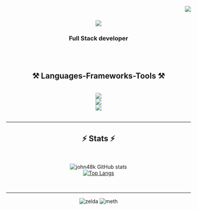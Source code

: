 <img align="right" src="https://visitor-badge.laobi.icu/badge?page_id=salesp07.salesp07" />

<h1 align="center">
    <img src="https://readme-typing-svg.herokuapp.com/?font=Righteous&size=35&center=true&vCenter=true&width=500&height=70&duration=4000&lines=🐊Wassup🔥~!+😏;+I'm+John!+🍉;" />
</h1>

<h3 align="center">Full Stack developer</h3>

<br/>

<div align="center">
 <!--
 🍉I am currently going into my junior year of my bachelors in Information Technology**
 
 🍉 I’m currently learning **Python, React.js, Three.js, TypeScript,** on my freetime**
 
🍉 I currently have a [youtube](https://www.youtube.com/channel/UClbuC979aRHBKdaG0f0ljRw) channel where I post myself programming everyday until I graduate. If you know me from there wasgood lol~

🍉 I am always down to learn something new so feel free to educate me on things I could be doing better~
-->


 </div>
 
<div align="center"> 
  <a href="mailto:johncode48k@gmail.com">
    <img src="https://img.shields.io/badge/Gmail-333333?style=for-the-badge&logo=gmail&logoColor=red" />
  </a>
  <a href="https://www.linkedin.com/in/john-gabriel-ca%C3%B1al-b173a8253/" target="_blank">
    <img src="https://img.shields.io/badge/LinkedIn-0077B5?style=for-the-badge&logo=linkedin&logoColor=white" target="_blank" />
  </a>
  <a href="https://www.youtube.com/channel/UClbuC979aRHBKdaG0f0ljRw" target="_blank">
    <img src="https://img.shields.io/badge/YouTube-red?style=for-the-badge&logo=youtube&logoColor=white" target="_blank" />
  </a>
</div>

 <hr/>
 
<h2 align="center">⚒️ Languages-Frameworks-Tools ⚒️</h2>
<br/>
<div align="center">
    <img src="https://skillicons.dev/icons?i=ae,ps,pr,discord,ableton"/><br>
    <img src="https://skillicons.dev/icons?i=vscode,idea,react,html,css,notion,git,figma"/><br>
    <img src="https://skillicons.dev/icons?i=c,python,javascript,typescript,java,mysql,php,kotlin"/><br>
    

</div>

<br/>

<!--
<div align="center">
  <h2>🍒 My Contributions 🍒</h2>
  <br>
 <img alt="snake eating my contributions" src="https://raw.githubusercontent.com/salesp07/salesp07/output/github-contribution-gif" 
     <img alt="snake eating my contributions" src="https://github.com/john48k/john48k/blob/output/github-contribution-grid-snake.gif"
    
 ![snake gif](https://github.com/john48k/john48k/blob/output/github-contribution-grid-snake.gif)  --> 
  <br/>
  
<h2 align="center">⚒️ Languages-Frameworks-Tools ⚒️</h2>
<br/>
<div align="center">
    <img src="https://skillicons.dev/icons?i=ae,ps,pr,discord,ableton"/><br>
    <img src="https://skillicons.dev/icons?i=vscode,idea,react,html,css,notion,git,figma"/><br>
    <img src="https://skillicons.dev/icons?i=c,python,javascript,typescript,java,mysql,php,kotlin"/><br>
    

</div>

<br/>
</div>

<hr/>

<h2 align="center">⚡ Stats ⚡</h2>
<br>
<div align=center>

<!--
  <img width=390 src="https://github-readme-streak-stats-salesp07.vercel.app/?user=salesp07&count_private=true&theme=react&border_radius=10" alt="streak stats"/>
  <img width=390 src="https://github-readme-stats-salesp07.vercel.app/api?username=salesp07&count_private=true&show_icons=true&theme=react&rank_icon=github&border_radius=10" alt="readme stats" />
  <br/>
  <img width=325 align="center" src="https://github-readme-stats-salesp07.vercel.app/api/top-langs/?username=salesp07&hide=HTML&langs_count=8&layout=compact&theme=react&border_radius=10&size_weight=0.5&count_weight=0.5&exclude_repo=github-readme-stats" alt="top langs" />
  -->
  ![john48k GitHub stats](https://github-readme-stats.vercel.app/api?username=john48k&hide=contribs,prs)
  <br/>
  [![Top Langs](https://github-readme-stats.vercel.app/api/top-langs/?username=john48k)](https://github.com/john48k/github-readme-stats)
</div>

<br/>
<hr/>


<div align="center">

<!-- ![shadow](https://github.com/john48k/john48k/assets/126651207/f2b10747-1350-4cf0-ba7f-c9aa3f87f4a1) -->
![zelda](https://github.com/john48k/john48k/assets/126651207/e1151527-b2d8-4782-8ef5-5b86a3ed5a13)
![meth](https://github.com/user-attachments/assets/9a24e202-b1f2-4298-9c7c-ee79435df70d)





<!-- <a href='https://ko-fi.com/V7V4RAK9C' target='_blank'><img height='64' style='border:0px;height:64px;' src='https://storage.ko-fi.com/cdn/kofi1.png?v=3' border='0' alt='Buy Me a Coffee at ko-fi.com' /></a> -->
</div>
<br/>
